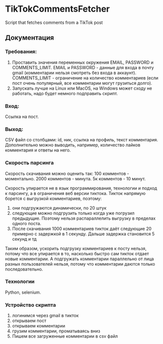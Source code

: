 # TikTokCommentsFetcher
Script that fetches comments from a TikTok post 

## Документация

### Требования:
1) Проставить значения переменных окружения EMAIL, PASSWORD и COMMENTS_LIMIT.
EMAIL и PASSWORD - данные для входа в почту gmail (комментарии нельзя смотреть без входа в аккаунт).
COMMENTS_LIMIT - ограничение на количество комментариев (если пост очень популярный, все комментарии могут грузиться долго).
2) Запускать лучше на Linux или MacOS, на Windows может сходу не работать, надо будет немного подправить скрипт.

### Вход:
Ссылка на пост.

### Выход:
CSV файл со столбцами: id, ник, ссылка на профиль, текст комментария. Дополнительно можно выводить, например, количество лайков комментария и ответы на него.

### Скорость парсинга
Скорость скачивания можно оценить так:
100 комментов - моментально.
2000 комментов - минута.
5к комментов - 10 минут.

Скорость упирается не в язык программирования, технологии и подход к парсингу, а в ограничения веб версии тиктока. Тикток напрямую борется с выгрузкой комментариев, поэтому:
1) они подгружаются динамически, по 20 штук
2) следующие можно подгрузить только когда уже погрузил предыдущие. Поэтому нельзя распараллелить выгрузку в пределах одного поста.
3) После скачивания 1000 комментариев тикток даёт следующие 20 примерно с задержкой в 1 секунду. Дальше задержка становится 5 секунд и тд

Таким образом, ускорить подгрузку комментариев к посту нельзя, потому что все упирается в то, насколько быстро сам тикток отдает новые комментарии. А подгружать комментарии параллельно от лица разных пользователей нельзя, потому что комментарии даются только последовательно.

### Технологии 
Python, selenium.

### Устройство скрипта
1) логинимся через gmail в тикток
2) открываем пост 
3) открываем комментарии
4) грузим комментарии, проматываясь вниз
5) Пишем все загруженные комментарии в csv файл
